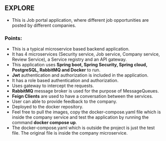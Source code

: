 ## EXPLORE

- This is Job portal application, where different job opportunities are posted by different companies. 

### Points:

- This is a typical microservice based backend application.
- It has 4 microservices (Security service, Job service, Company service, Review Service), a Service registry and an API gateway.
- This application uses **Spring boot, Spring Security, Spring cloud, PostgreSQL, RabbitMQ and Docker** to run.
- **Jwt** authentication and authorization is included in the application.
- It has a role based authentication and authorization.
- Uses gateway to intercept the requests.
- **RabbitMQ** message broker is used for the purpose of MessageQueues.
- **Feign Clients** are used to have a conversation between the services.
- User can able to provide feedback to the company.
- Deployed to the docker repository.
- Feel free to pull the images, copy the docker-compose.yaml file which is inside the company service and test the application by running the command **docker compose up**.
- The docker-compose.yaml which is outside the project is just the test file. The original file is inside the company microservice.
